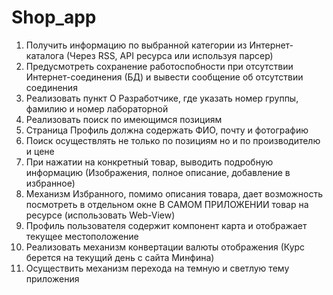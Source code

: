 # Shop_app
1.	Получить информацию по выбранной категории из Интернет-каталога (Через RSS, API ресурса или используя парсер)
2.	Предусмотреть сохранение работоспобности при отсутствии Интернет-соединения (БД) и вывести сообщение об отсутствии соединения
3.	Реализовать пункт О Разработчике, где указать номер группы, фамилию и номер лабораторной
4.	Реализовать поиск по имеющимся позициям
5.	Страница Профиль должна содержать ФИО, почту и фотографию
6.	Поиск осуществлять не только по позициям но и по производителю и цене
7.	При нажатии на конкретный товар, выводить подробную информацию (Изображения, полное описание, добавление в избранное)
8.	Механизм Избранного, помимо описания товара, дает возможность посмотреть в отдельном окне В САМОМ ПРИЛОЖЕНИИ товар на ресурсе (использовать Web-View)
9.	Профиль пользователя содержит компонент карта и отображает текущее местоположение
10.	Реализовать механизм конвертации валюты отображения (Курс берется на текущий день с сайта Минфина)
11.	Осуществить механизм перехода на темную и светлую тему приложения
